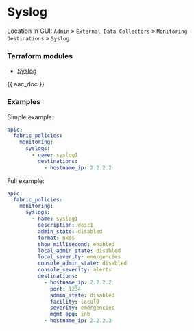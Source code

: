 # Syslog

Location in GUI:
`Admin` » `External Data Collectors` » `Monitoring Destinations` » `Syslog`

### Terraform modules

* [Syslog](https://registry.terraform.io/modules/netascode/syslog/aci/latest)

{{ aac_doc }}
### Examples

Simple example:

```yaml
apic:
  fabric_policies:
    monitoring:
      syslogs:
        - name: syslog1
          destinations:
            - hostname_ip: 2.2.2.2
```

Full example:

```yaml
apic:
  fabric_policies:
    monitoring:
      syslogs:
        - name: syslog1
          description: desc1
          admin_state: disabled
          format: nxos
          show_millisecond: enabled
          local_admin_state: disabled
          local_severity: emergencies
          console_admin_state: disabled
          console_severity: alerts
          destinations:
            - hostname_ip: 2.2.2.2
              port: 1234
              admin_state: disabled
              facility: local0
              severity: emergencies
              mgmt_epg: inb
            - hostname_ip: 2.2.2.3
```
